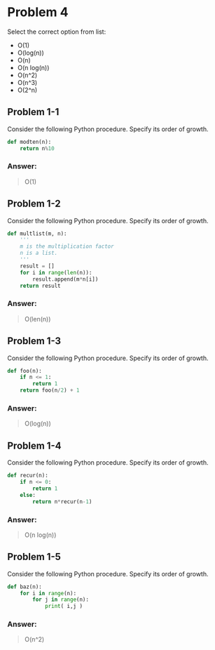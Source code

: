 # Problem 4
Select the correct option from list:
- O(1)
- O(log(n))
- O(n)
- O(n log(n))
- O(n^2)
- O(n^3)
- O(2^n)

## Problem 1-1
Consider the following Python procedure. Specify its order of growth.
```python
def modten(n):
    return n%10
```

### Answer: 
> O(1)

## Problem 1-2
Consider the following Python procedure. Specify its order of growth.
```python
def multlist(m, n):
    '''
    m is the multiplication factor
    n is a list.
    '''
    result = []
    for i in range(len(n)):
        result.append(m*n[i])
    return result 
```
### Answer: 
> O(len(n))

## Problem 1-3
Consider the following Python procedure. Specify its order of growth.
```python
def foo(n):
    if n <= 1:
        return 1
    return foo(n/2) + 1
```

### Answer: 
> O(log(n))

## Problem 1-4
Consider the following Python procedure. Specify its order of growth.
```python
def recur(n):
    if n <= 0:
        return 1
    else:
        return n*recur(n-1)
```

### Answer: 
> O(n log(n))

## Problem 1-5
Consider the following Python procedure. Specify its order of growth.
```python
def baz(n):
    for i in range(n):
        for j in range(n):
            print( i,j )
```

### Answer: 
> O(n^2)